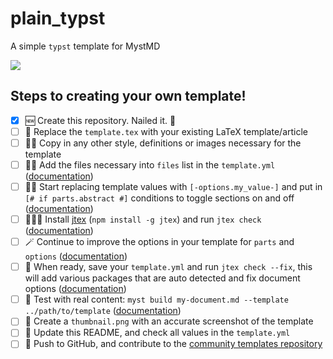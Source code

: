 # plain_typst

A simple `typst` template for MystMD

![](thumbnail.png)


## Steps to creating your own template!

- [x] 🆕 Create this repository. Nailed it. 🚀
- [ ] 📑 Replace the `template.tex` with your existing LaTeX template/article
- [ ] 👯‍♀️ Copy in any other style, definitions or images necessary for the template
- [ ] 👩‍🔬 Add the files necessary into `files` list in the `template.yml` ([documentation](https://myst-tools.org/docs/mystjs/jtex/template-yml))
- [ ] 🧙‍♀️ Start replacing template values with `[-options.my_value-]` and put in `[# if parts.abstract #]` conditions to toggle sections on and off ([documentation](https://myst-tools.org/docs/mystjs/jtex/template-rules))
- [ ] 👩🏿‍💻 Install [jtex](https://myst-tools.org/docs/mystjs/jtex) (`npm install -g jtex`) and run `jtex check` ([documentation](https://myst-tools.org/docs/mystjs/jtex/command-line))
- [ ] 🪄 Continue to improve the options in your template for `parts` and `options` ([documentation](https://myst-tools.org/docs/mystjs/jtex/document))
- [ ] 💾 When ready, save your `template.yml` and run `jtex check --fix`, this will add various packages that are auto detected and fix document options ([documentation](https://myst-tools.org/docs/mystjs/jtex/command-line))
- [ ] 🧪 Test with real content: `myst build my-document.md --template ../path/to/template` ([documentation](https://myst-tools.org/docs/mystjs/guide/creating-pdf-documents))
- [ ] 📸 Create a `thumbnail.png` with an accurate screenshot of the template
- [ ] 🧭 Update this README, and check all values in the `template.yml`
- [ ] 🚀 Push to GitHub, and contribute to the [community templates repository](https://github.com/myst-templates/templates)
